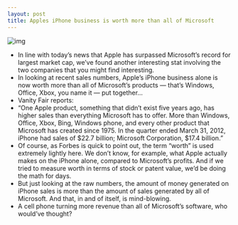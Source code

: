 ```yaml
---
layout: post
title: Apples iPhone business is worth more than all of Microsoft
---
```

![img](http://media.idownloadblog.com/wp-content/uploads/2012/04/iphone-user.jpg)
* In line with today’s news that Apple has surpassed Microsoft’s record for largest market cap, we’ve found another interesting stat involving the two companies that you might find interesting.
* In looking at recent sales numbers, Apple’s iPhone business alone is now worth more than all of Microsoft’s products — that’s Windows, Office, Xbox, you name it — put together…
* Vanity Fair reports:
* “One Apple product, something that didn’t exist five years ago, has higher sales than everything Microsoft has to offer. More than Windows, Office, Xbox, Bing, Windows phone, and every other product that Microsoft has created since 1975. In the quarter ended March 31, 2012, iPhone had sales of $22.7 billion; Microsoft Corporation, $17.4 billion.”
* Of course, as Forbes is quick to point out, the term “worth” is used extremely lightly here. We don’t know, for example, what Apple actually makes on the iPhone alone, compared to Microsoft’s profits. And if we tried to measure worth in terms of stock or patent value, we’d be doing the math for days.
* But just looking at the raw numbers, the amount of money generated on iPhone sales is more than the amount of sales generated by all of Microsoft. And that, in and of itself, is mind-blowing.
* A cell phone turning more revenue than all of Microsoft’s software, who would’ve thought?

